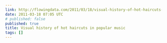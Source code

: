 ```yaml
---
link: http://flowingdata.com/2011/03/18/visual-history-of-hot-haircuts-in-popular-music/
date: 2011-03-18 07:05 UTC
# published: false
published: true
title: Visual history of hot haircuts in popular music
tags: []
---
```



